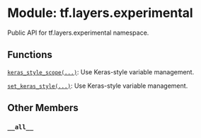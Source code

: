 <div itemscope itemtype="http://developers.google.com/ReferenceObject">
<meta itemprop="name" content="tf.layers.experimental" />
<meta itemprop="path" content="Stable" />
<meta itemprop="property" content="__all__"/>
</div>

# Module: tf.layers.experimental

Public API for tf.layers.experimental namespace.

## Functions

[`keras_style_scope(...)`](../../tf/layers/experimental/keras_style_scope.md): Use Keras-style variable management.

[`set_keras_style(...)`](../../tf/layers/experimental/set_keras_style.md): Use Keras-style variable management.

## Other Members

<h3 id="__all__"><code>__all__</code></h3>

